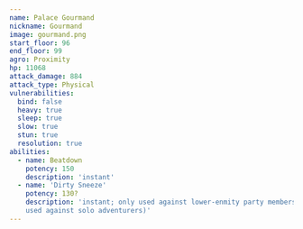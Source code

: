```yaml
---
name: Palace Gourmand
nickname: Gourmand
image: gourmand.png
start_floor: 96
end_floor: 99
agro: Proximity
hp: 11068
attack_damage: 884
attack_type: Physical
vulnerabilities:
  bind: false
  heavy: true
  sleep: true
  slow: true
  stun: true
  resolution: true
abilities:
  - name: Beatdown
    potency: 150
    description: 'instant'
  - name: 'Dirty Sneeze'
    potency: 130?
    description: 'instant; only used against lower-enmity party members (not
    used against solo adventurers)'
---
```

